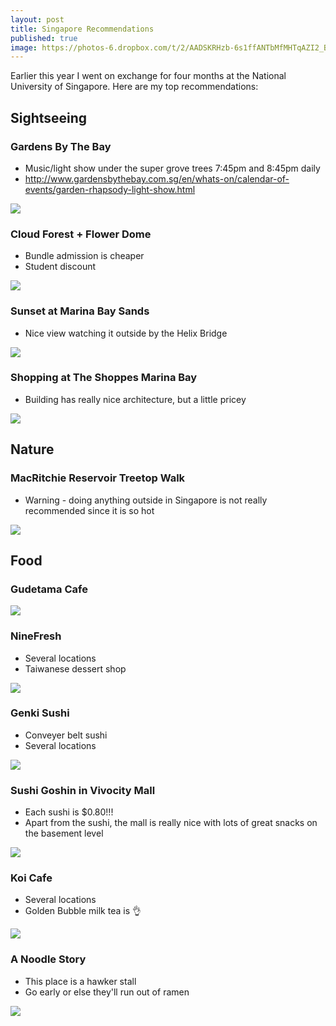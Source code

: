 ```yaml
---
layout: post
title: Singapore Recommendations
published: true
image: https://photos-6.dropbox.com/t/2/AADSKRHzb-6s1ffANTbMfMHTqAZI2_BqsUce77f7ypvoHA/12/94550191/jpeg/32x32/1/_/1/2/cover.jpg/EPD7s0kYwqguIAIoAg/02Do_6eReoN_G2INCQ47UCv--CR67lfHz72BTGPsj9I?size=1600x1200&size_mode=3
---
```

Earlier this year I went on exchange for four months at the National University of Singapore. Here are my top recommendations:

## Sightseeing
### Gardens By The Bay
* Music/light show under the super grove trees 7:45pm and 8:45pm daily
* http://www.gardensbythebay.com.sg/en/whats-on/calendar-of-events/garden-rhapsody-light-show.html

![](https://photos-1.dropbox.com/t/2/AACK9-yYqc5xRDf1rPxLIyZZbI7o2q0qvWyxpWs3qlcywQ/12/94550191/jpeg/32x32/1/_/1/2/IMG_4706.JPG/EPD7s0kYwqguIAIoAg/CI3hCxIuhXe8Cw1_K8Sd49PJ2PAPtRs-lV0Xs3Oq1Go?size=1600x1200&size_mode=3)

### Cloud Forest + Flower Dome
* Bundle admission is cheaper
* Student discount

![](https://photos-1.dropbox.com/t/2/AAAwlQbNBR6TanE-EPnoDGIWq1FhT4dHZaYo2CYZnaqjjw/12/94550191/jpeg/32x32/1/_/1/2/IMG_4773.JPG/EPD7s0kYwqguIAIoAg/9XWBSCgJfEuTkg0laQXhooAFWyZuTYLqsoCP0UUOOUw?size=1600x1200&size_mode=3)

### Sunset at Marina Bay Sands
* Nice view watching it outside by the Helix Bridge

![](https://photos-6.dropbox.com/t/2/AADSKRHzb-6s1ffANTbMfMHTqAZI2_BqsUce77f7ypvoHA/12/94550191/jpeg/32x32/1/_/1/2/cover.jpg/EPD7s0kYwqguIAIoAg/02Do_6eReoN_G2INCQ47UCv--CR67lfHz72BTGPsj9I?size=1600x1200&size_mode=3)

### Shopping at The Shoppes Marina Bay
* Building has really nice architecture, but a little pricey

![](https://photos-5.dropbox.com/t/2/AADPt65yUUa6wbRmg2qOWCIa_96eYHEc6nFfJ_--VO_v_g/12/94550191/jpeg/32x32/1/_/1/2/IMG_4741.JPG/EPD7s0kYwqguIAIoAg/kIrRujaDGIgOX3dNGdHXRbatHKnXUVfsTroj6Q3BFes?size=1600x1200&size_mode=3)

## Nature
### MacRitchie Reservoir Treetop Walk
* Warning - doing anything outside in Singapore is not really recommended since it is so hot

![](https://photos-2.dropbox.com/t/2/AAAIqrXPjsXTYQomMuJ7_Mdjhms69Yr6g8hEYZjxVJ81oQ/12/94550191/jpeg/32x32/1/_/1/2/IMG_5092.JPG/EPD7s0kYwqguIAIoAg/Pdvvdvf2ncJH234VAkBXD8Yy4VvUli4B897shb00pvI?size=1600x1200&size_mode=3)

## Food
### Gudetama Cafe
![](https://photos-6.dropbox.com/t/2/AACxrExMZ3g3FBfAUNvaC9KN-dd2qnkn3UCtAILvcRNKTQ/12/94550191/jpeg/32x32/1/_/1/2/IMG_5163.JPG/EPD7s0kYwqguIAIoAg/sgsNDhxlLU5QjdmlCi-Xu9yVNMh-A59s6AzJy4ImWpw?size=1600x1200&size_mode=3)

### NineFresh
* Several locations
* Taiwanese dessert shop

![](https://photos-4.dropbox.com/t/2/AABN-fpYw3BN6jmmQqOf0ktWcRG3EdgWkYM4bp2zlOotKA/12/94550191/jpeg/32x32/1/_/1/2/Nine%20Fresh%20-%20Queenstown.jpg/EPD7s0kYwqguIAIoAg/LPp3M4ZI3H-gznq1z8TR67Vnd1nSOjVmWmN4k9NQTeU?size=1600x1200&size_mode=3)

### Genki Sushi
* Conveyer belt sushi
* Several locations

![](https://media.giphy.com/media/3ohjVabSovkdvTvOCI/giphy.gif)

### Sushi Goshin in Vivocity Mall
* Each sushi is $0.80!!!
* Apart from the sushi, the mall is really nice with lots of great snacks on the basement level

![](https://photos-5.dropbox.com/t/2/AADhwK9Lcwc2O9OWhaHtEXRyRdU5JRp_2CnX9g7pUFcIdw/12/94550191/jpeg/32x32/1/_/1/2/IMG_4946.JPG/EPD7s0kYwqguIAIoAg/9A1VjN2IahqFGOyDL1gh9UtB16PB-4ynWEHRonC6a1s?size=1600x1200&size_mode=3)

### Koi Cafe
* Several locations
* Golden Bubble milk tea is 👌

![](https://photos-3.dropbox.com/t/2/AABn-1a3DNGW2LbSS2UBBvqaRecvlVTUtUkEWouBCGTjcA/12/94550191/jpeg/32x32/1/_/1/2/IMG_4932.JPG/EPD7s0kYwqguIAIoAg/KvBa_LFMrRotHVaV8fNHpQiAQyThHETJfa41aXcVLR8?size=1600x1200&size_mode=3)

### A Noodle Story
* This place is a hawker stall
* Go early or else they'll run out of ramen

![](https://photos-5.dropbox.com/t/2/AACaJynYjo9sfhFC_iLXkbulspM6-C2jC_dkb-btiOTHBg/12/94550191/jpeg/32x32/1/_/1/2/IMG_4736.JPG/EPD7s0kYwqguIAIoAg/OoInsWwT46MYnKZ3cJAchGE3pq-zsd5mkudFjBvWsEU?size=1600x1200&size_mode=3)
